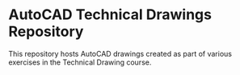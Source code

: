 # AutoCAD Technical Drawings Repository

This repository hosts AutoCAD drawings created as part of various exercises in the Technical Drawing course.
